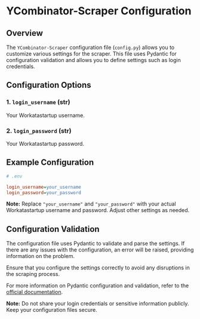 # YCombinator-Scraper Configuration

## Overview

The `YCombinator-Scraper` configuration file (`config.py`) allows you to customize various settings for the scraper. This file uses Pydantic for configuration validation and allows you to define settings such as login credentials.

## Configuration Options

### 1. `login_username` (str)

Your Workatastartup username.

### 2. `login_password` (str)

Your Workatastartup password.

## Example Configuration

```ini
# .env

login_username=your_username
login_password=your_password
```

**Note:** Replace `"your_username"` and `"your_password"` with your actual Workatastartup username and password. Adjust other settings as needed.

## Configuration Validation

The configuration file uses Pydantic to validate and parse the settings. If there are any issues with the configuration, an error will be raised, providing information on the problem.

Ensure that you configure the settings correctly to avoid any disruptions in the scraping process.

For more information on Pydantic configuration and validation, refer to the [official documentation](https://pydantic-docs.helpmanual.io/).

**Note:** Do not share your login credentials or sensitive information publicly. Keep your configuration files secure.
